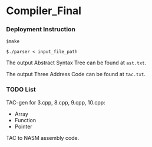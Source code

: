 # Compiler_Final

### Deployment Instruction

```$make```

```$./parser < input_file_path```

The output Abstract Syntax Tree can be found at `ast.txt`.

The output Three Address Code can be found at `tac.txt`.

### TODO List
TAC-gen for 3.cpp, 8.cpp, 9.cpp, 10.cpp:
- Array
- Function
- Pointer

TAC to NASM assembly code.
